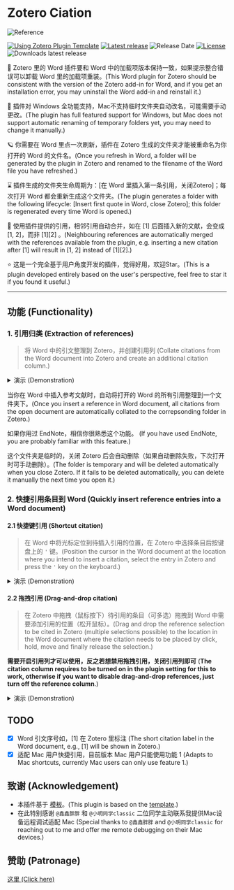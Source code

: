 # Zotero Ciation

![Reference](addon/chrome/content/icons/favicon.png)

[![Using Zotero Plugin Template](https://img.shields.io/badge/Using-Zotero%20Plugin%20Template-blue?style=flat-round&logo=github)](https://github.com/windingwind/zotero-plugin-template)
[![Latest release](https://img.shields.io/github/v/release/MuiseDestiny/zotero-citation)](https://github.com/MuiseDestiny/zotero-citation/releases)
![Release Date](https://img.shields.io/github/release-date/MuiseDestiny/zotero-citation?color=9cf)
[![License](https://img.shields.io/github/license/MuiseDestiny/zotero-citation)](https://github.com/MuiseDestiny/zotero-citation/blob/master/LICENSE)
![Downloads latest release](https://img.shields.io/github/downloads/MuiseDestiny/zotero-citation/latest/total?color=yellow)

🤝 Zotero 里的 Word 插件要和 Word 中的加载项版本保持一致，如果提示整合错误可以卸载 Word 里的加载项重装。(This Word plugin for Zotero should be consistent with the version of the Zotero add-in for Word, and if you get an installation error, you may uninstall the Word add-in and reinstall it.)

🎈 插件对 Windows 全功能支持，Mac不支持临时文件夹自动改名，可能需要手动更改。(The plugin has full featured support for Windows, but Mac does not support automatic renaming of temporary folders yet, you may need to change it manually.)

🪐 你需要在 Word 里点一次刷新，插件在 Zotero 生成的文件夹才能被重命名为你打开的 Word 的文件名。(Once you refresh in Word, a folder will be generated by the plugin in Zotero and renamed  to the filename of the Word file you have refreshed.)

⌛ 插件生成的文件夹生命周期为：[在 Word 里插入第一条引用，关闭Zotero]；每次打开 Word 都会重新生成这个文件夹。(The plugin generates a folder with the following lifecycle: [Insert first quote in Word, close Zotero]; this folder is regenerated every time Word is opened.)

🎉 使用插件提供的引用，相邻引用自动合并，如在 [1] 后面插入新的文献，会变成 [1, 2]，而非 [1][2] 。(Neighbouring references are automatically merged with the references available from the plugin, e.g. inserting a new citation after [1] will result in [1, 2] instead of [1][2].)

⭐ 这是一个完全基于用户角度开发的插件，觉得好用，欢迎Star。(This is a plugin developed entirely based on the user's perspective, feel free to star it if you found it useful.)

---

## 功能 (Functionality)

### 1. 引用归类 (Extraction of references)

> 将 Word 中的引文整理到 Zotero，并创建引用列 (Collate citations from the Word document into Zotero and create an additional citation column.)

<details>
<summary>演示 (Demonstration)</summary>

![image](https://user-images.githubusercontent.com/51939531/218295007-d603f9b8-3147-4cd6-9e7e-c75351889d84.png)

</details>

当你在 Word 中插入参考文献时，自动将打开的 Word 的所有引用整理到一个文件夹下。(Once you insert a reference in Word document, all citations from the open document are automatically collated to the correpsonding folder in Zotero.)

如果你用过 EndNote，相信你很熟悉这个功能。 (If you have used EndNote, you are probably familiar with this feature.)

这个文件夹是临时的，关闭 Zotero 后会自动删除（如果自动删除失败，下次打开时可手动删除）。(The folder is temporary and will be deleted automatically when you close Zotero. If it fails to be deleted automatically, you can delete it manually the next time you open it.)

### 2. 快捷引用条目到 Word (Quickly insert reference entries into a Word document)

#### 2.1 快捷键引用 (Shortcut citation)

> 在 Word 中将光标定位到待插入引用的位置，在 Zotero 中选择条目后按键盘上的 `'` 键。(Position the cursor in the Word document at the location where you intend to insert a citation, select the entry in Zotero and press the `'` key on the keyboard.)

<details>
<summary>演示 (Demonstration)</summary>

![cite-item-by-quote-key](https://user-images.githubusercontent.com/44738481/215477177-c0a58567-a5e4-410c-a8d4-c1207fab02b0.gif)

</details>

#### 2.2 拖拽引用 (Drag-and-drop citation)

> 在 Zotero 中拖拽（鼠标按下）待引用的条目（可多选）拖拽到 Word 中需要添加引用的位置（松开鼠标）。(Drag and drop the reference selection to be cited in Zotero (multiple selections possible) to the location in the Word document where the citation needs to be placed by click, hold, move and finally release the selection.)

**需要开启引用列才可以使用，反之若想禁用拖拽引用，关闭引用列即可** (**The citation column requires to be turned on in the plugin setting for this to work, otherwise if you want to disable drag-and-drop references, just turn off the reference column**.)

<details>
<summary>演示 (Demonstration)</summary>

![cite-item-by-drag](https://user-images.githubusercontent.com/51939531/220587000-ce2842cd-8ec5-4f8a-92f3-f78662abb6be.gif)

</details>

## TODO

-   [x] Word 引文序号如，[1] 在 Zotero 里标注 (The short citation label in the Word document, e.g., [1] will be shown in Zotero.)
-   [x] 适配 Mac 用户快捷引用，目前版本 Mac 用户只能使用功能 1 (Adapts to Mac shortcuts, currently Mac users can only use feature 1.)

## 致谢 (Acknowledgement)

-   本插件基于 [模板](https://github.com/MuiseDestiny/zotero-addon-template)。(This plugin is based on the [template](https://github.com/MuiseDestiny/zotero-addon-template).)
-   在此特别感谢 `@鑫鑫胖胖` 和 `@小明同学classic` 二位同学主动联系我提供Mac设备远程调试适配 Mac (Special thanks to `@鑫鑫胖胖` and `@小明同学classic` for reaching out to me and offer me remote debugging on their Mac devices.)

## 赞助 (Patronage)

[这里 (Click here)](https://github.com/MuiseDestiny/zotero-reference#%E8%B5%9E%E5%8A%A9)
